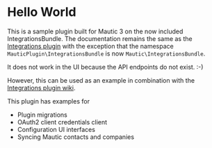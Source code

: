 # Hello World
This is a sample plugin built for Mautic 3 on the now included IntegrationsBundle. The documentation remains the same as the [Integrations plugin](https://github.com/mautic-inc/plugin-integrations) with the exception that the namespace `MauticPlugin\IntegrationsBundle` is now `Mautic\IntegrationsBundle`.

It does not work in the UI because the API endpoints do not exist. :-) 

However, this can be used as an example in combination with the [Integrations plugin wiki](https://github.com/mautic-inc/plugin-integrations/wiki).

This plugin has examples for 
* Plugin migrations
* OAuth2 client credentials client
* Configuration UI interfaces
* Syncing Mautic contacts and companies